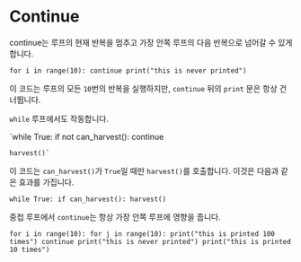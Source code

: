 # Continue
continue는 루프의 현재 반복을 멈추고 가장 안쪽 루프의 다음 반복으로 넘어갈 수 있게 합니다.

`for i in range(10):
	continue
    print("this is never printed")`

이 코드는 루프의 모든 `10`번의 반복을 실행하지만, `continue` 뒤의 `print` 문은 항상 건너뜁니다.

`while` 루프에서도 작동합니다.

`while True:
	if not can_harvest():
		continue
    
    harvest()`

이 코드는 `can_harvest()`가 `True`일 때만 `harvest()`를 호출합니다. 
이것은 다음과 같은 효과를 가집니다.

`while True:
	if can_harvest():
		harvest()`

중첩 루프에서 `continue`는 항상 가장 안쪽 루프에 영향을 줍니다.

`for i in range(10):
	for j in range(10):
	    print("this is printed 100 times")
		continue
		print("this is never printed")
	print("this is printed 10 times")`